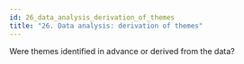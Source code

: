 ```yaml
---
id: 26_data_analysis_derivation_of_themes
title: "26. Data analysis: derivation of themes"
---
```

Were themes identified in advance or derived from the data? 
